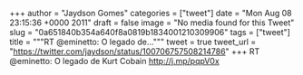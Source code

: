 
+++
author = "Jaydson Gomes"
categories = ["tweet"]
date = "Mon Aug 08 23:15:36 +0000 2011"
draft = false
image = "No media found for this Tweet"
slug = "0a651840b354a640f8a0819b1834001210309906"
tags = ["tweet"]
title = """RT @eminetto: O legado de..."""
tweet = true
tweet_url = "https://twitter.com/jaydson/status/100706757508214786"
+++
RT @eminetto: O legado de Kurt Cobain http://j.mp/pqpV0x
